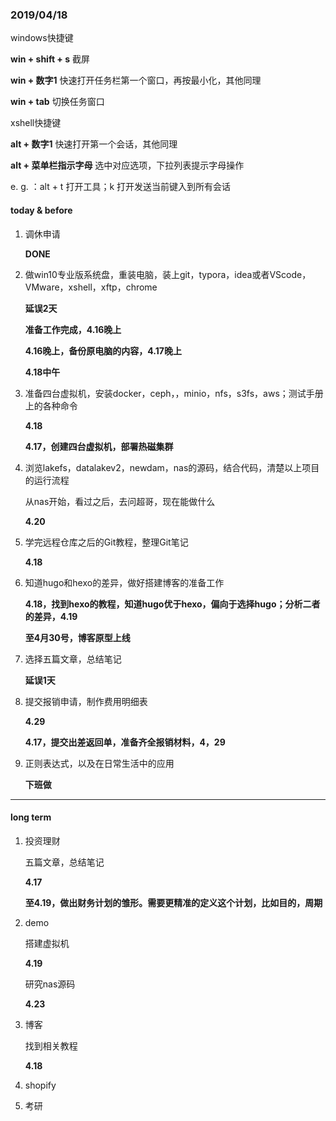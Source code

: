 ### 2019/04/18

windows快捷键

**win + shift + s** 截屏

**win + 数字1** 快速打开任务栏第一个窗口，再按最小化，其他同理

**win + tab** 切换任务窗口

xshell快捷键

**alt + 数字1** 快速打开第一个会话，其他同理

**alt + 菜单栏指示字母** 选中对应选项，下拉列表提示字母操作

e. g. ：alt + t 打开工具；k 打开发送当前键入到所有会话

#### today & before

1. 调休申请

   **DONE**

2. 做win10专业版系统盘，重装电脑，装上git，typora，idea或者VScode，VMware，xshell，xftp，chrome

   **延误2天**

   **准备工作完成，4.16晚上**

   **4.16晚上，备份原电脑的内容，4.17晚上**

   **4.18中午**

3. 准备四台虚拟机，安装docker，ceph，，minio，nfs，s3fs，aws；测试手册上的各种命令

   **4.18**

   **4.17，创建四台虚拟机，部署热磁集群**

4. 浏览lakefs，datalakev2，newdam，nas的源码，结合代码，清楚以上项目的运行流程

   从nas开始，看过之后，去问超哥，现在能做什么

   **4.20**

5. 学完远程仓库之后的Git教程，整理Git笔记

   **4.18**

6. 知道hugo和hexo的差异，做好搭建博客的准备工作

   **4.18，找到hexo的教程，知道hugo优于hexo，偏向于选择hugo；分析二者的差异，4.19**

   **至4月30号，博客原型上线**

7. 选择五篇文章，总结笔记

   **延误1天**

8. 提交报销申请，制作费用明细表

   **4.29**

   **4.17，提交出差返回单，准备齐全报销材料，4，29**

9. 正则表达式，以及在日常生活中的应用

   **下班做**

------

#### long term 

1. 投资理财

   五篇文章，总结笔记

   **4.17**

   **至4.19，做出财务计划的雏形。需要更精准的定义这个计划，比如目的，周期**

2. demo

   搭建虚拟机

   **4.19**

   研究nas源码

   **4.23**

3. 博客

   找到相关教程

   **4.18**

4. shopify

5. 考研

